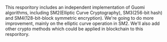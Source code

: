 This resporitory includes an independent implementation of Guomi algorithms, including SM2(Elliptic Curve Cryptography), 
SM3(256-bit hash) and SM4(128-bit-block symmetric encryption).
We're going to do more improvement, mainly on the elliptic curve operation in SM2.
We'll also add other crypto methods which could be applied in blockchain to this resporitory.
